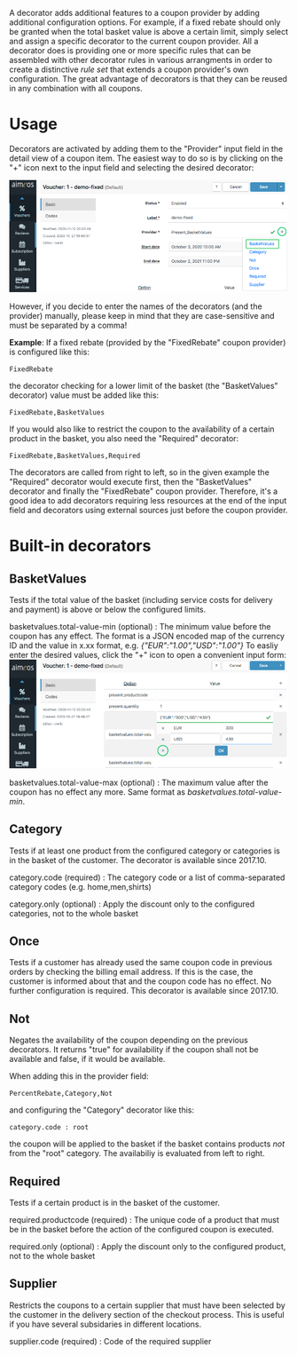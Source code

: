 A decorator adds additional features to a coupon provider by adding additional configuration options. For example, if a fixed rebate should only be granted when the total basket value is above a certain limit, simply select and assign a specific decorator to the current coupon provider. All a decorator does is providing one or more specific rules that can be assembled with other decorator rules in various arrangments in order to create a distinctive *rule set* that extends a coupon provider's own configuration. The great advantage of decorators is that they can be reused in any combination with all coupons.

# Usage

Decorators are activated by adding them to the "Provider" input field in the detail view of a coupon item. The easiest way to do so is by clicking on the "+" icon next to the input field and selecting the desired decorator:

![Add a decorator to the coupon provider](Admin-backend-coupon-add-decorator.png)

However, if you decide to enter the names of the decorators (and the provider) manually, please keep in mind that they are case-sensitive and must be separated by a comma!

**Example**: If a fixed rebate (provided by the "FixedRebate" coupon provider) is configured like this:

```
FixedRebate
```

the decorator checking for a lower limit of the basket (the "BasketValues" decorator) value must be added like this:

```
FixedRebate,BasketValues
```

If you would also like to restrict the coupon to the availability of a certain product in the basket, you also need the "Required" decorator:

```
FixedRebate,BasketValues,Required
```

The decorators are called from right to left, so in the given example the "Required" decorator would execute first, then the "BasketValues" decorator and finally the "FixedRebate" coupon provider. Therefore, it's a good idea to add decorators requiring less resources at the end of the input field and decorators using external sources just before the coupon provider.


# Built-in decorators

## BasketValues

Tests if the total value of the basket (including service costs for delivery and payment) is above or below the configured limits.

basketvalues.total-value-min (optional)
: The minimum value before the coupon has any effect. The format is a JSON encoded map of the currency ID and the value in x.xx format, e.g. *{"EUR":"1.00","USD":"1.00"}*
To easliy enter the desired values, click the "+" icon to open a convenient input form:
![Input form to enter values](Admin-backend-coupon-limit.png)

basketvalues.total-value-max (optional)
: The maximum value after the coupon has no effect any more. Same format as *basketvalues.total-value-min*.

## Category

Tests if at least one product from the configured category or categories is in the basket of the customer. The decorator is available since 2017.10.

category.code (required)
: The category code or a list of comma-separated category codes (e.g. home,men,shirts)

category.only (optional)
: Apply the discount only to the configured categories, not to the whole basket

## Once

Tests if a customer has already used the same coupon code in previous orders by checking the billing email address. If this is the case, the customer is informed about that and the coupon code has no effect. No further configuration is required. This decorator is available since 2017.10.

## Not

Negates the availability of the coupon depending on the previous decorators. It returns "true" for availability if the coupon shall not be available and false, if it would be available.

When adding this in the provider field:

```
PercentRebate,Category,Not
```

and configuring the "Category" decorator like this:

```
category.code : root
```

the coupon will be applied to the basket if the basket contains products *not* from the "root" category. The availabiliy is evaluated from left to right.

## Required

Tests if a certain product is in the basket of the customer.

required.productcode (required)
: The unique code of a product that must be in the basket before the action of the configured coupon is executed.

required.only (optional)
: Apply the discount only to the configured product, not to the whole basket

## Supplier

Restricts the coupons to a certain supplier that must have been selected by the customer in the delivery section of the checkout process. This is useful if you have several subsidaries in different locations.

supplier.code (required)
: Code of the required supplier
